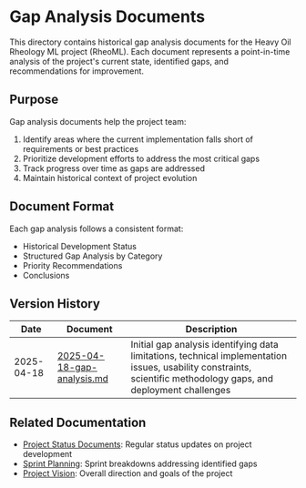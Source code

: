 # Gap Analysis Documents

This directory contains historical gap analysis documents for the Heavy Oil Rheology ML project (RheoML). Each document represents a point-in-time analysis of the project's current state, identified gaps, and recommendations for improvement.

## Purpose

Gap analysis documents help the project team:

1. Identify areas where the current implementation falls short of requirements or best practices
2. Prioritize development efforts to address the most critical gaps
3. Track progress over time as gaps are addressed
4. Maintain historical context of project evolution

## Document Format

Each gap analysis follows a consistent format:

- Historical Development Status
- Structured Gap Analysis by Category
- Priority Recommendations
- Conclusions

## Version History

| Date | Document | Description |
|------|----------|-------------|
| 2025-04-18 | [2025-04-18-gap-analysis.md](./2025-04-18-gap-analysis.md) | Initial gap analysis identifying data limitations, technical implementation issues, usability constraints, scientific methodology gaps, and deployment challenges |

## Related Documentation

- [Project Status Documents](../project-status/): Regular status updates on project development
- [Sprint Planning](../sprint-planning/): Sprint breakdowns addressing identified gaps
- [Project Vision](../project-vision/): Overall direction and goals of the project

